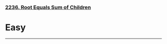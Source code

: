 ### [2236. Root Equals Sum of Children](https://leetcode.com/problems/root-equals-sum-of-children)
# Easy
---
